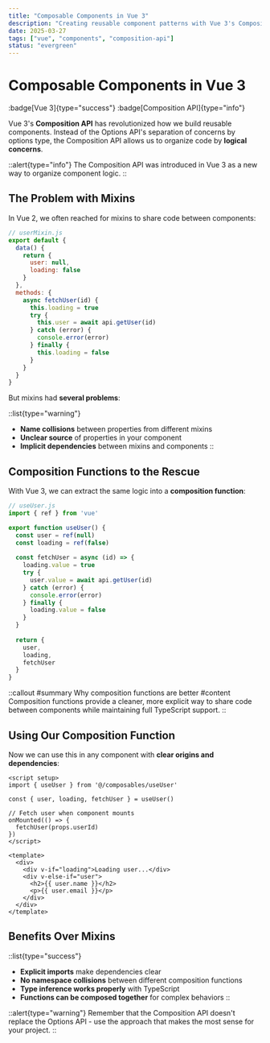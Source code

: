 ```yaml
---
title: "Composable Components in Vue 3"
description: "Creating reusable component patterns with Vue 3's Composition API"
date: 2025-03-27
tags: ["vue", "components", "composition-api"]
status: "evergreen"
---
```


# Composable Components in Vue 3

:badge[Vue 3]{type="success"} :badge[Composition API]{type="info"}

Vue 3's **Composition API** has revolutionized how we build reusable components. Instead of the Options API's separation of concerns by options type, the Composition API allows us to organize code by **logical concerns**.

::alert{type="info"}
The Composition API was introduced in Vue 3 as a new way to organize component logic.
::

## The Problem with Mixins

In Vue 2, we often reached for mixins to share code between components:

```js
// userMixin.js
export default {
  data() {
    return {
      user: null,
      loading: false
    }
  },
  methods: {
    async fetchUser(id) {
      this.loading = true
      try {
        this.user = await api.getUser(id)
      } catch (error) {
        console.error(error)
      } finally {
        this.loading = false
      }
    }
  }
}
```

But mixins had **several problems**:

::list{type="warning"}
- **Name collisions** between properties from different mixins
- **Unclear source** of properties in your component
- **Implicit dependencies** between mixins and components
::

## Composition Functions to the Rescue

With Vue 3, we can extract the same logic into a **composition function**:

```js
// useUser.js
import { ref } from 'vue'

export function useUser() {
  const user = ref(null)
  const loading = ref(false)
  
  const fetchUser = async (id) => {
    loading.value = true
    try {
      user.value = await api.getUser(id)
    } catch (error) {
      console.error(error)
    } finally {
      loading.value = false
    }
  }
  
  return {
    user,
    loading,
    fetchUser
  }
}
```

::callout
#summary
Why composition functions are better
#content
Composition functions provide a cleaner, more explicit way to share code between components while maintaining full TypeScript support.
::

## Using Our Composition Function

Now we can use this in any component with **clear origins and dependencies**:

```vue
<script setup>
import { useUser } from '@/composables/useUser'

const { user, loading, fetchUser } = useUser()

// Fetch user when component mounts
onMounted(() => {
  fetchUser(props.userId)
})
</script>

<template>
  <div>
    <div v-if="loading">Loading user...</div>
    <div v-else-if="user">
      <h2>{{ user.name }}</h2>
      <p>{{ user.email }}</p>
    </div>
  </div>
</template>
```

## Benefits Over Mixins

::list{type="success"}
- **Explicit imports** make dependencies clear
- **No namespace collisions** between different composition functions
- **Type inference works properly** with TypeScript
- **Functions can be composed together** for complex behaviors
::

::alert{type="warning"}
Remember that the Composition API doesn't replace the Options API - use the approach that makes the most sense for your project.
::
